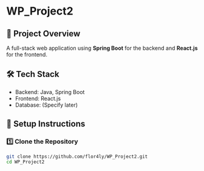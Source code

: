 # WP_Project2


## 📌 Project Overview
A full-stack web application using **Spring Boot** for the backend and **React.js** for the frontend.

## 🛠️ Tech Stack
- Backend: Java, Spring Boot
- Frontend: React.js
- Database: (Specify later)

## 🚀 Setup Instructions
### 1️⃣ Clone the Repository
```bash
git clone https://github.com/flor4ly/WP_Project2.git
cd WP_Project2
